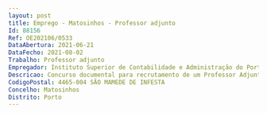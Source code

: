 ```yaml
--- 
layout: post
title: Emprego - Matosinhos - Professor adjunto
Id: 88156
Ref: OE202106/0533
DataAbertura: 2021-06-21
DataFecho: 2021-08-02
Trabalho: Professor adjunto
Empregador: Instituto Superior de Contabilidade e Administração do Porto
Descricao: Concurso documental para recrutamento de um Professor Adjunto, na modalidade de contrato de trabalho em funções públicas por tempo indeterminado, para a área científica de Direito, área disciplinar de Direito Comercial, nos termos do Estatuto da Carreira do Pessoal Docente do Ensino Superior Politécnico (ECPDESP), aprovado pelo Decreto lei n.º 185 81, de 1 de julho, na sua redação atual, bem como do Regulamento dos Concursos para a Contratação do Pessoal da Carreira Docente do Instituto Politécnico do Porto (RCCPCDIPP), aprovado pelo Despacho n.º 4807 2011, publicado no Diário da República, 2.ª Série, n.º 54, de 17 de março de 2011.
CodigoPostal: 4465-004 SÃO MAMEDE DE INFESTA
Concelho: Matosinhos
Distrito: Porto
--- 
```

